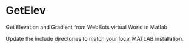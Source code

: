 # GetElev
Get Elevation and Gradient from WebBots virtual World in Matlab

Update the include directories to match your local MATLAB installation.
